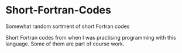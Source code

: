 # Short-Fortran-Codes
Somewhat random sortment of short Fortran codes

Short Fortran codes from when I was practising programming with this language. Some of them are part of course work.
